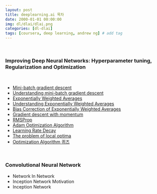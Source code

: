 ```yaml
---
layout: post
title: deeplearning.ai 목차
date: 2000-01-01 00:00:00
img: dl/dlai/dlai.png
categories: [dl-dlai] 
tags: [coursera, deep learning, andrew ng] # add tag
---
```


<br>

### **Improving Deep Neural Networks: Hyperparameter tuning, Regularization and Optimization**

<br>

- [Mini-batch gradient descent](https://gaussian37.github.io/dl-dlai-mini_batch_gradient_descent/)
- [Understanding mini-batch gradient descent](https://gaussian37.github.io/dl-dlai-understanding_mini-batch_gradient_descent/)
- [Exponentially Weighted Averages](https://gaussian37.github.io/dl-dlai-exponentially_weighted_averages/)
- [Understanding Exponentially Weighted Averages](https://gaussian37.github.io/dl-dlai-understanding_exponentially_weighted_averages/)
- [Bias Correction of Exponentially Weighted Averages](https://gaussian37.github.io/dl-dlai-bias_correction_exponentially_weighted_averages/)
- [Gradient descent with momentum](https://gaussian37.github.io/dl-dlai-gradient_descent_with_momentum/)
- [RMSProp](https://gaussian37.github.io/dl-dlai-RMSProp/)
- [Adam Optimization Algorithm](https://gaussian37.github.io/dl-dlai-Adam/)
- [Learning Rate Decay](https://gaussian37.github.io/dl-dlai-learning_rate_decay/)
- [The problem of local optima](https://gaussian37.github.io/dl-dlai-problem_of_local_optima/)
- [Optimization Algorithm 퀴즈](https://gaussian37.github.io/dl-dlai-optimization_algorithm_quiz/)

<br>

### **Convolutional Neural Network**

- Network In Network
- Inception Network Motivation
- Inception Network